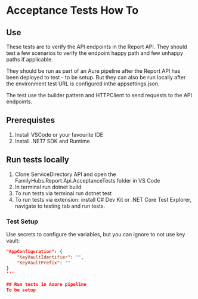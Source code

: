 # Acceptance Tests How To

## Use
These tests are to verify the API endpoints in the Report API. They should test a few scenarios to verify the endpoint happy path and few unhappy paths if applicable.

They should be run as part of an Aure pipeline after the Report API has been deployed to test - to be setup. But they can also be run locally after the environment test URL is configured inthe appsettings.json.

The test use the builder pattern and HTTPClient to send requests to the API endpoints.

## Prerequistes

1. Install VSCode or your favourite IDE
2. Install .NET7 SDK and Runtime

## Run tests locally
1. Clone ServiceDirectory API and open the FamilyHubs.Report.Api.AcceptanceTests folder in VS Code
2. In terminal run dotnet build
3. To run tests via terminal run dotnet test
4. To run tests via extension: install C# Dev Kit or .NET Core Test Explorer, navigate to testing tab and run tests.

### Test Setup
Use secrets to configure the variables, but you can ignore to not use key vault:
```json
"AppConfiguration": {
    "KeyVaultIdentifier": "",
    "KeyVaultPrefix": ""
}
'''

## Run tests in Azure pipeline
To be setup
